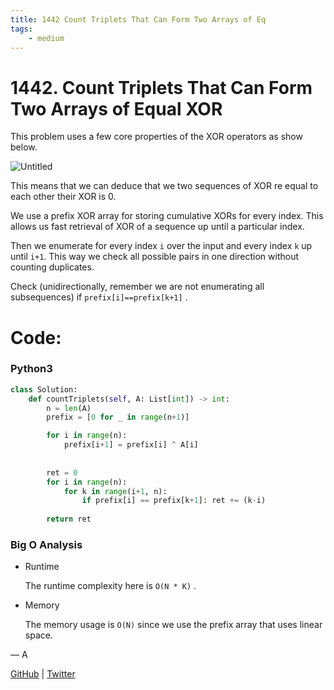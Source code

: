 ```yaml
---
title: 1442 Count Triplets That Can Form Two Arrays of Eq
tags:
    - medium
---
```



# 1442. Count Triplets That Can Form Two Arrays of Equal XOR

This problem uses a few core properties of the XOR operators as show below.

![Untitled](1442%20Count%20Triplets%20That%20Can%20Form%20Two%20Arrays%20of%20Eq%20e2d09a9dbb8d46169b5617dec1d8a70a/Untitled.png)

This means that we can deduce that we two sequences of XOR re equal to each other their XOR is 0.

We use a prefix XOR array for storing cumulative XORs for every index. This allows us fast retrieval of XOR of a sequence up until a particular index.

Then we enumerate for every index `i` over the input and every index `k` up until `i+1`. This way we check all possible pairs in one direction without counting duplicates.

Check (unidirectionally, remember we are not enumerating all subsequences) if `prefix[i]==prefix[k+1]` .

# Code:

### Python3

```python
class Solution:
    def countTriplets(self, A: List[int]) -> int:
        n = len(A)
        prefix = [0 for _ in range(n+1)]

        for i in range(n):
            prefix[i+1] = prefix[i] ^ A[i]
            
        
        ret = 0
        for i in range(n):
            for k in range(i+1, n):
                if prefix[i] == prefix[k+1]: ret += (k-i)
        
        return ret
```

### Big O Analysis

- Runtime
    
    The runtime complexity here is `O(N * K)` .
    
- Memory
    
    The memory usage is `O(N)`  since we use the prefix array that uses linear space.
    

— A

[GitHub](https://github.com/AtharvaKamble) | [Twitter](https://twitter.com/AtharvaKamble07)